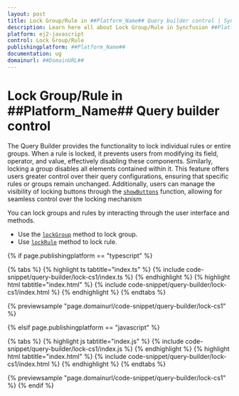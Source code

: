 ```yaml
---
layout: post
title: Lock Group/Rule in ##Platform_Name## Query builder control | Syncfusion
description: Learn here all about Lock Group/Rule in Syncfusion ##Platform_Name## Query builder control of Syncfusion Essential JS 2 and more.
platform: ej2-javascript
control: Lock Group/Rule 
publishingplatform: ##Platform_Name##
documentation: ug
domainurl: ##DomainURL##
---
```


# Lock Group/Rule in ##Platform_Name## Query builder control

The Query Builder provides the functionality to lock individual rules or entire groups. When a rule is locked, it prevents users from modifying its field, operator, and value, effectively disabling these components. Similarly, locking a group disables all elements contained within it. This feature offers users greater control over their query configurations, ensuring that specific rules or groups remain unchanged. Additionally, users can manage the visibility of locking buttons through the [`showButtons`](https://ej2.syncfusion.com/documentation/api/query-builder/#showbuttons) function, allowing for seamless control over the locking mechanism

You can lock groups and rules by interacting through the user interface and methods.

* Use the [`lockGroup`](https://ej2.syncfusion.com/documentation/api/query-builder/#lockGroup) method to lock group.
* Use [`lockRule`](https://ej2.syncfusion.com/documentation/api/query-builder/#lockRule) method to lock rule.

{% if page.publishingplatform == "typescript" %}

 {% tabs %}
{% highlight ts tabtitle="index.ts" %}
{% include code-snippet/query-builder/lock-cs1/index.ts %}
{% endhighlight %}
{% highlight html tabtitle="index.html" %}
{% include code-snippet/query-builder/lock-cs1/index.html %}
{% endhighlight %}
{% endtabs %}
        
{% previewsample "page.domainurl/code-snippet/query-builder/lock-cs1" %}

{% elsif page.publishingplatform == "javascript" %}

{% tabs %}
{% highlight js tabtitle="index.js" %}
{% include code-snippet/query-builder/lock-cs1/index.js %}
{% endhighlight %}
{% highlight html tabtitle="index.html" %}
{% include code-snippet/query-builder/lock-cs1/index.html %}
{% endhighlight %}
{% endtabs %}

{% previewsample "page.domainurl/code-snippet/query-builder/lock-cs1" %}
{% endif %}